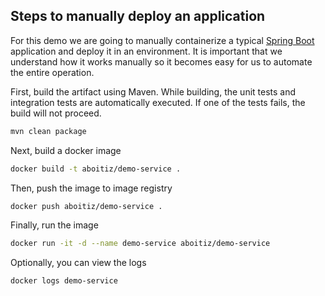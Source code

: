 ## Steps to manually deploy an application

For this demo we are going to manually containerize a typical [Spring Boot](https://spring.io/projects/spring-boot) application and deploy it in an environment. It is important that we understand how it works manually so it becomes easy for us to automate the entire operation.

First, build the artifact using Maven. While building, the unit tests and integration tests are automatically executed. If one of the tests fails, the build will not proceed.

```bash
mvn clean package
```

Next, build a docker image

```bash
docker build -t aboitiz/demo-service .
```

Then, push the image to image registry

```bash
docker push aboitiz/demo-service .
```

Finally, run the image
```bash
docker run -it -d --name demo-service aboitiz/demo-service
```

Optionally, you can view the logs
```bash
docker logs demo-service
```
